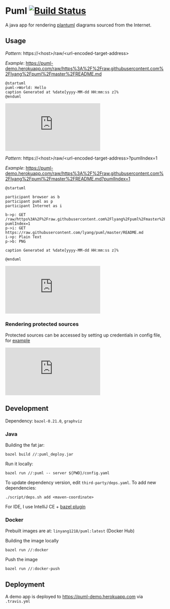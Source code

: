 # Puml [![Build Status](https://travis-ci.com/lyang/puml.svg?branch=master)](https://travis-ci.com/lyang/puml)
A java app for rendering [plantuml](https://github.com/plantuml/plantuml) diagrams sourced from the Internet.

## Usage
*Pattern*: https://\<host>/raw/\<url-encoded-target-address>
  
*Example*: https://puml-demo.herokuapp.com/raw/https%3A%2F%2Fraw.githubusercontent.com%2Flyang%2Fpuml%2Fmaster%2FREADME.md
```
@startuml
puml->World: Hello
caption Generated at %date[yyyy-MM-dd HH:mm:ss z]%
@enduml
```
[![demo](https://puml-demo.herokuapp.com/raw/https%3A%2F%2Fraw.githubusercontent.com%2Flyang%2Fpuml%2Fmaster%2FREADME.md)](https://puml-demo.herokuapp.com/raw/https%3A%2F%2Fraw.githubusercontent.com%2Flyang%2Fpuml%2Fmaster%2FREADME.md)

*Pattern*: https://\<host>/raw/\<url-encoded-target-address>?pumlIndex=1

*Example*: https://puml-demo.herokuapp.com/raw/https%3A%2F%2Fraw.githubusercontent.com%2Flyang%2Fpuml%2Fmaster%2FREADME.md?pumlIndex=1
```
@startuml

participant browser as b
participant puml as p
participant Internet as i

b->p: GET /raw/https%3A%2F%2Fraw.githubusercontent.com%2Flyang%2Fpuml%2Fmaster%2FREADME.md?pumlIndex=1
p->i: GET https://raw.githubusercontent.com/lyang/puml/master/README.md
i->p: Plain Text
p->b: PNG

caption Generated at %date[yyyy-MM-dd HH:mm:ss z]%

@enduml
```
[![demo](https://puml-demo.herokuapp.com/raw/https%3A%2F%2Fraw.githubusercontent.com%2Flyang%2Fpuml%2Fmaster%2FREADME.md?pumlIndex=1)](https://puml-demo.herokuapp.com/raw/https%3A%2F%2Fraw.githubusercontent.com%2Flyang%2Fpuml%2Fmaster%2FREADME.md?pumlIndex=1)

### Rendering protected sources
Protected sources can be accessed by setting up credentials in config file, for [example](https://github.com/lyang/puml/blob/master/puml-demo.yaml)

[![demo](http://puml-demo.herokuapp.com/raw/https%3A%2F%2Fraw.githubusercontent.com%2Flyang%2Fpuml-demo%2Fmaster%2FREADME.md)](http://puml-demo.herokuapp.com/raw/https%3A%2F%2Fraw.githubusercontent.com%2Flyang%2Fpuml-demo%2Fmaster%2FREADME.md)

## Development
Dependency: `bazel-0.21.0`, `graphviz`

### Java
Building the fat jar:
```
bazel build //:puml_deploy.jar
```
Run it locally:
```
bazel run //:puml -- server ${PWD}/config.yaml
```
To update dependency version, edit `third-party/deps.yaml`. To add new dependencies:
```
./script/deps.sh add <maven-coordinate>
```
For IDE, I use IntelliJ CE + [bazel plugin](https://plugins.jetbrains.com/plugin/8609-bazel)

### Docker
Prebuilt images are at: `linyang1218/puml:latest` (Docker Hub)

Building the image locally
```
bazel run //:docker
```
Push the image
```
bazel run //:docker-push
```

## Deployment
A demo app is deployed to https://puml-demo.herokuapp.com via `.travis.yml`
